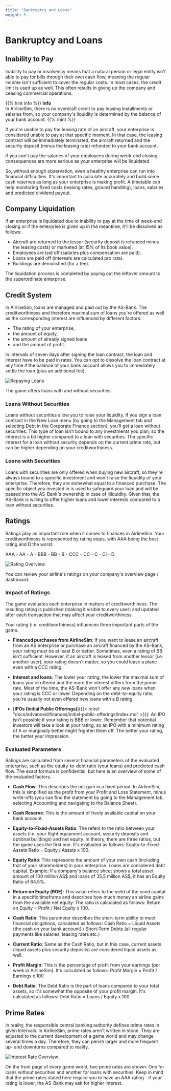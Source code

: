 ```yaml
---
title: "Bankruptcy and Loans"
weight: 5
---
```


# Bankruptcy and Loans

## Inability to Pay

Inability to pay or insolvency means that a natural person or legal entity isn't able to pay for bills through their own cash flow, meaning the regular income isn't sufficient to cover the regular costs. In most cases, the credit limit is used up as well. This often results in giving up the company and ceasing commercial operations.

{{% hint info %}}
**Info**  
In AirlineSim, there is no overdraft credit to pay leasing installments or salaries from, so your company's liquidity is determined by the balance of your bank account.
{{% /hint %}}

If you're unable to pay the leasing rate of an aircraft, your enterprise is considered unable to pay at that specific moment. In that case, the leasing contract will be immediately terminated, the aircraft returned and the security deposit (minus the leasing rate) refunded to your bank account.

If you can't pay the salaries of your employees during week-end closing, consequences are more serious as your enterprise will be liquidated.

So, without enough observation, even a healthy enterprise can run into financial difficulties. It's important to calculate accurately and build some cash reserves as long as your enterprise is making profit. A timetable can help monitoring fixed costs (leasing rates, ground handling), loans, salaries and predicted dividend payout.

## Company Liquidation

If an enterprise is liquidated due to inability to pay at the time of week-end closing or if the enterprise is given up in the meantime, it'll be dissolved as follows:

* Aircraft are returned to the lessor (security deposit is refunded minus the leasing costs) or marketed (at 15% of its book value).
* Employees are laid off (salaries plus compensation are paid).
* Loans are paid off (interests are calculated pro rata).
* Buildings are demolished (for a fee).

The liquidation process is completed by paying out the leftover amount to the superordinate enterprise.

## Credit System

In AirlineSim, loans are managed and paid out by the AS-Bank. The creditworthiness and therefore maximal sum of loans you're offered as well as the corresponding interest are influenced by different factors:

* The rating of your enterprise,
* the amount of equity,
* the amount of already signed loans 
* and the amount of profit.

In intervals of seven days after signing the loan contract, the loan and interest have to be paid in rates. You can opt to dissolve the loan contract at any time if the balance of your bank account allows you to immediately settle the loan (plus an additional fee).

![Repaying Loans](repayment_01.png "Repaying Loans")

The game offers loans with and without securities.

### Loans Without Securities

Loans without securities allow you to raise your liquidity. If you sign a loan contract in the New Loan menu (by going to the Management tab and selecting Debt in the Corporate Finance section), you'll get a loan without securities. This type of loan isn't bound to any investments you plan, so the interest is a bit higher compared to a loan with securities. The specific interest for a loan without security depends on the current prime rate, but can be higher depending on your creditworthiness.

### Loans with Securities

Loans with securities are only offered when buying new aircraft, so they're always bound to a specific investment and won't raise the liquidity of your enterprise. Therefore, they are somewhat equal to a financed purchase. The specific object you invested in is used to safeguard your loan and will be passed into the AS-Bank's ownership in case of illiquidity. Given that, the AS-Bank is willing to offer higher loans and lower interests compared to a loan without securities.

## Ratings

Ratings play an important role when it comes to finances in AirlineSim. Your creditworthiness is represented by rating steps, with AAA being the best rating and D the worst:

AAA - AA - A - BBB - BB - B - CCC - CC - C - CI - D

![Rating Overview](ratings_01.png "Rating Overview")

You can review your airline's ratings on your company's overview page / dashboard.

### Impact of Ratings

The game evaluates each enterprise in matters of creditworthiness. The resulting rating is published (making it visible to every user) and updated after each transaction that may affect your creditworthiness.

Your rating (i.e. creditworthiness) influences three important parts of the game.

* **Financed purchases from AirlineSim**: If you want to lease an aircraft from an AS enterprise or purchase an aircraft financed by the AS-Bank, your rating must be at least B or better. Sometimes, even a rating of BB isn't sufficient. However, if an aircraft is leased from another lessor (i.e. another user), your rating doesn't matter, so you could lease a plane even with a CCC rating.

* **Interest and loans**: The lower your rating, the lower the maximal sum of loans you're offered and the more the interest differs from the prime rate. Most of the time, the AS-Bank won't offer any new loans when your rating is CCC or lower. Depending on the debt-to-equity ratio, you're usually not even offered new loans with a B rating.

* [**IPOs (Initial Public Offerings)**]({{< relref "docs/advanced/finances/initial-public-offerings/index.md" >}}): An IPO isn't possible if your rating is BBB or lower. Remember that potential investors will take a look at your rating, so an IPO with a minimum rating of A or marginally better might frighten them off. The better your rating, the better your impression.

### Evaluated Parameters

Ratings are calculated from several financial parameters of the evaluated enterprise, such as the equity-to-debt ratio (your loans) and predicted cash flow. The exact formula is confidential, but here is an overview of some of the evaluated factors.

* **Cash Flow**: This describes the net gain in a fixed period. In AirlineSim, this is simplified as the profit from your Profit and Loss Statement, minus write-offs (you can find the statement by going to the Management tab, selecting Accounting and navigating to the Balance Sheet).

* **Cash Reserve**: This is the amount of freely available capital on your bank account.

* **Equity-to-Fixed-Assets Ratio**: The refers to the ratio between your assets (i.e. your flight equipment account, security deposits and optional buildings) and net equity. In theory, there are three ratios, but the game uses the first one. It's evaluated as follows: Equity-to-Fixed-Assets Ratio = Equity / Assets x 100.

* **Equity Ratio**: This represents the amount of your own cash (including that of your shareholders) in your enterprise. Loans are considered debt capital. Example: If a company's balance sheet shows a total asset amount of 100 million AS$ and loans of 35.5 million AS$, it has an Equity Ratio of 64.5%.

* **Return on Equity (ROE)**: This value refers to the yield of the used capital in a specific timeframe and describes how much money an airline gains from the available net equity. The ratio is calculated as follows: Return on Equity = Profit / Net Equity x 100.

* **Cash Ratio**: This parameter describes the short-term ability to meet financial obligations, calculated as follows: Cash Ratio = Liquid Assets (the cash on your bank account) / Short-Term Debts (all regular payments like salaries, leasing rates etc.)

* **Current Ratio**: Same as the Cash Ratio, but in this case, current assets (liquid assets plus security deposits) are considered liquid assets as well.

* **Profit Margin**: This is the percentage of profit from your earnings (per week in AirlineSim). It's calculated as follows: Profit Margin = Profit / Earnings x 100

* **Debt Ratio**: The Debt Ratio is the part of loans compared to your total assets, so it's somewhat the opposite of your profit margin. It's calculated as follows: Debt Ratio = Loans / Equity x 100

## Prime Rates

In reality, the responsible central banking authority defines prime rates in given intervals. In AirlineSim, prime rates aren't written in stone. They are adjusted to the current development of a game world and may change several times a day. Therefore, they can perish larger and more frequent up- and downturns compared to reality.

![Interest Rate Overview](interest_01.png "Interest Rate Overview")

On the front page of every game world, two prime rates are shown: One for loans without securities and another for loans with securities. Keep in mind that the prime rates stated here require you to have an AAA rating - if your rating is lower, the AS-Bank may ask for higher interest.
